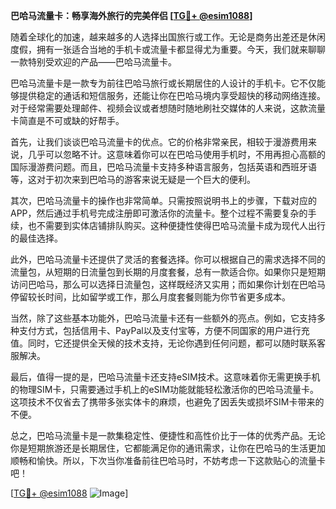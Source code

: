 **巴哈马流量卡：畅享海外旅行的完美伴侣 [[TG💪+ @esim1088](https://t.me/s/esim1088)]**

随着全球化的加速，越来越多的人选择出国旅行或工作。无论是商务出差还是休闲度假，拥有一张适合当地的手机卡或流量卡都显得尤为重要。今天，我们就来聊聊一款特别受欢迎的产品——巴哈马流量卡。

巴哈马流量卡是一款专为前往巴哈马旅行或长期居住的人设计的手机卡。它不仅能够提供稳定的通话和短信服务，还能让你在巴哈马境内享受超快的移动网络连接。对于经常需要处理邮件、视频会议或者想随时随地刷社交媒体的人来说，这款流量卡简直是不可或缺的好帮手。

首先，让我们谈谈巴哈马流量卡的优点。它的价格非常亲民，相较于漫游费用来说，几乎可以忽略不计。这意味着你可以在巴哈马使用手机时，不用再担心高额的国际漫游费问题。而且，巴哈马流量卡支持多种语言服务，包括英语和西班牙语等，这对于初次来到巴哈马的游客来说无疑是一个巨大的便利。

其次，巴哈马流量卡的操作也非常简单。只需按照说明书上的步骤，下载对应的APP，然后通过手机号完成注册即可激活你的流量卡。整个过程不需要复杂的手续，也不需要到实体店铺排队购买。这种便捷性使得巴哈马流量卡成为现代人出行的最佳选择。

此外，巴哈马流量卡还提供了灵活的套餐选择。你可以根据自己的需求选择不同的流量包，从短期的日流量包到长期的月度套餐，总有一款适合你。如果你只是短期访问巴哈马，那么可以选择日流量包，这样既经济又实用；而如果你计划在巴哈马停留较长时间，比如留学或工作，那么月度套餐则能为你节省更多成本。

当然，除了这些基本功能外，巴哈马流量卡还有一些额外的亮点。例如，它支持多种支付方式，包括信用卡、PayPal以及支付宝等，方便不同国家的用户进行充值。同时，它还提供全天候的技术支持，无论你遇到任何问题，都可以随时联系客服解决。

最后，值得一提的是，巴哈马流量卡还支持eSIM技术。这意味着你无需更换手机的物理SIM卡，只需要通过手机上的eSIM功能就能轻松激活你的巴哈马流量卡。这项技术不仅省去了携带多张实体卡的麻烦，也避免了因丢失或损坏SIM卡带来的不便。

总之，巴哈马流量卡是一款集稳定性、便捷性和高性价比于一体的优秀产品。无论你是短期旅游还是长期居住，它都能满足你的通讯需求，让你在巴哈马的生活更加顺畅和愉快。所以，下次当你准备前往巴哈马时，不妨考虑一下这款贴心的流量卡吧！

[[TG💪+ @esim1088](https://t.me/s/esim1088) ![Image](https://i.postimg.cc/4NQfJmqS/Snipaste-2025-05-13-00-14-12.png)]